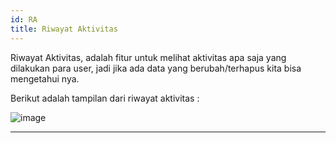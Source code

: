 ```yaml
---
id: RA
title: Riwayat Aktivitas
---
```


Riwayat Aktivitas, adalah fitur untuk melihat aktivitas apa saja yang dilakukan para user, jadi jika ada data yang berubah/terhapus kita bisa mengetahui nya.

Berikut adalah tampilan dari riwayat aktivitas :

![image](/img/RA.png)


---     
